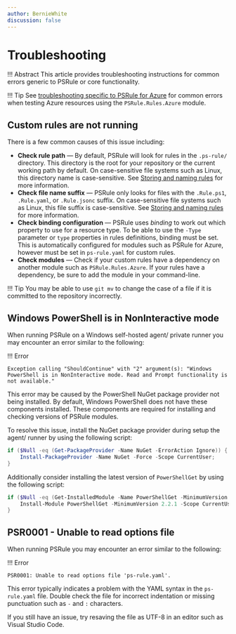 ```yaml
---
author: BernieWhite
discussion: false
---
```


# Troubleshooting

!!! Abstract
    This article provides troubleshooting instructions for common errors generic to PSRule or core functionality.

!!! Tip
    See [troubleshooting specific to PSRule for Azure][1] for common errors when testing Azure resources using the `PSRule.Rules.Azure` module.

  [1]: https://azure.github.io/PSRule.Rules.Azure/troubleshooting/

## Custom rules are not running

There is a few common causes of this issue including:

- **Check rule path** &mdash; By default, PSRule will look for rules in the `.ps-rule/` directory.
  This directory is the root for your repository or the current working path by default.
  On case-sensitive file systems such as Linux, this directory name is case-sensitive.
  See [Storing and naming rules][2] for more information.
- **Check file name suffix** &mdash; PSRule only looks for files with the `.Rule.ps1`, `.Rule.yaml`, or `.Rule.jsonc` suffix.
  On case-sensitive file systems such as Linux, this file suffix is case-sensitive.
  See [Storing and naming rules][2] for more information.
- **Check binding configuration** &mdash; PSRule uses _binding_ to work out which property to use for a resource type.
  To be able to use the `-Type` parameter or `type` properties in rules definitions, binding must be set.
  This is automatically configured for modules such as PSRule for Azure, however must be set in `ps-rule.yaml` for custom rules.
- **Check modules** &mdash; Check if your custom rules have a dependency on another module such as `PSRule.Rules.Azure`.
  If your rules have a dependency, be sure to add the module in your command-line.

!!! Tip
    You may be able to use `git mv` to change the case of a file if it is committed to the repository incorrectly.

  [2]: authoring/storing-rules.md#naming-rules

## Windows PowerShell is in NonInteractive mode

When running PSRule on a Windows self-hosted agent/ private runner you may encounter an error similar to the following:

!!! Error

    Exception calling "ShouldContinue" with "2" argument(s): "Windows PowerShell is in NonInteractive mode. Read and Prompt functionality is not available."

This error may be caused by the PowerShell NuGet package provider not being installed.
By default, Windows PowerShell does not have these components installed.
These components are required for installing and checking versions of PSRule modules.

To resolve this issue, install the NuGet package provider during setup the agent/ runner by using the following script:

```powershell
if ($Null -eq (Get-PackageProvider -Name NuGet -ErrorAction Ignore)) {
    Install-PackageProvider -Name NuGet -Force -Scope CurrentUser;
}
```

Additionally consider installing the latest version of `PowerShellGet` by using the following script:

```powershell
if ($Null -eq (Get-InstalledModule -Name PowerShellGet -MinimumVersion 2.2.1 -ErrorAction Ignore)) {
    Install-Module PowerShellGet -MinimumVersion 2.2.1 -Scope CurrentUser -Force -AllowClobber;
}
```

## PSR0001 - Unable to read options file

When running PSRule you may encounter an error similar to the following:

!!! Error

    PSR0001: Unable to read options file 'ps-rule.yaml'.

This error typically indicates a problem with the YAML syntax in the `ps-rule.yaml` file.
Double check the file for incorrect indentation or missing punctuation such as `-` and `:` characters.

If you still have an issue, try resaving the file as UTF-8 in an editor such as Visual Studio Code.
